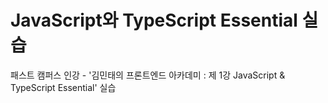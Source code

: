 # JavaScript와 TypeScript Essential 실습 
패스트 캠퍼스 인강 - '김민태의 프론트엔드 아카데미 : 제 1강 JavaScript &amp; TypeScript Essential' 실습
